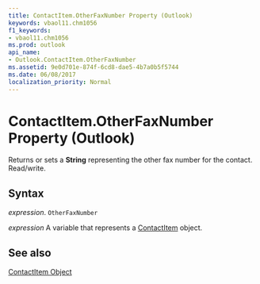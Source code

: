 ```yaml
---
title: ContactItem.OtherFaxNumber Property (Outlook)
keywords: vbaol11.chm1056
f1_keywords:
- vbaol11.chm1056
ms.prod: outlook
api_name:
- Outlook.ContactItem.OtherFaxNumber
ms.assetid: 9e0d701e-874f-6cd8-dae5-4b7a0b5f5744
ms.date: 06/08/2017
localization_priority: Normal
---
```



# ContactItem.OtherFaxNumber Property (Outlook)

Returns or sets a  **String** representing the other fax number for the contact. Read/write.


## Syntax

_expression_. `OtherFaxNumber`

_expression_ A variable that represents a [ContactItem](./Outlook.ContactItem.md) object.


## See also


[ContactItem Object](Outlook.ContactItem.md)

